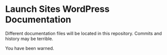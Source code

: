 # Launch Sites WordPress Documentation

Different documentation files will be located in this repository. Commits and history may be terrible. 

You have been warned.
